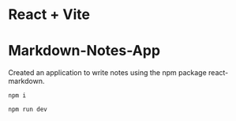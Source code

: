 # React + Vite

# Markdown-Notes-App

Created an application to write notes using the npm package react-markdown.

```
npm i
```

```
npm run dev
```
